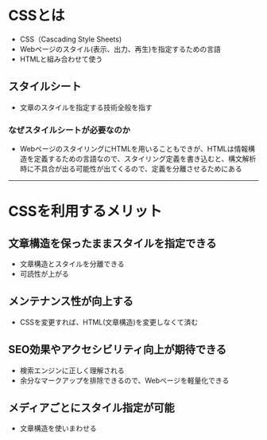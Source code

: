 # CSSとは
- CSS（Cascading Style Sheets)
- Webページのスタイル(表示、出力、再生)を指定するための言語
- HTMLと組み合わせて使う

## スタイルシート
- 文章のスタイルを指定する技術全般を指す

### なぜスタイルシートが必要なのか
- WebページのスタイリングにHTMLを用いることもできが、HTMLは情報構造を定義するための言語なので、スタイリング定義を書き込むと、構文解析時に不具合が出る可能性が出てくるので、定義を分離させるためにある

---

# CSSを利用するメリット

## 文章構造を保ったままスタイルを指定できる
 - 文章構造とスタイルを分離できる
 - 可読性が上がる

## メンテナンス性が向上する
- CSSを変更すれば、HTML(文章構造)を変更しなくて済む

## SEO効果やアクセシビリティ向上が期待できる
- 検索エンジンに正しく理解される
- 余分なマークアップを排除できるので、Webページを軽量化できる

## メディアごとにスタイル指定が可能
- 文章構造を使いまわせる
